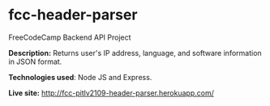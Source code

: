 # fcc-header-parser
FreeCodeCamp Backend API Project

<b>Description:</b> Returns user's IP address, language, and software information in JSON format. 

<b>Technologies used</b>: Node JS and Express. 

<b>Live site:</b> http://fcc-pitlv2109-header-parser.herokuapp.com/
